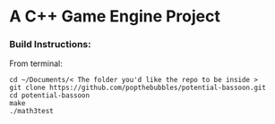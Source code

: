 
# A C++ Game Engine Project

### Build Instructions:

From terminal:

```
cd ~/Documents/< The folder you'd like the repo to be inside >
git clone https://github.com/popthebubbles/potential-bassoon.git
cd potential-bassoon
make
./math3test
```

